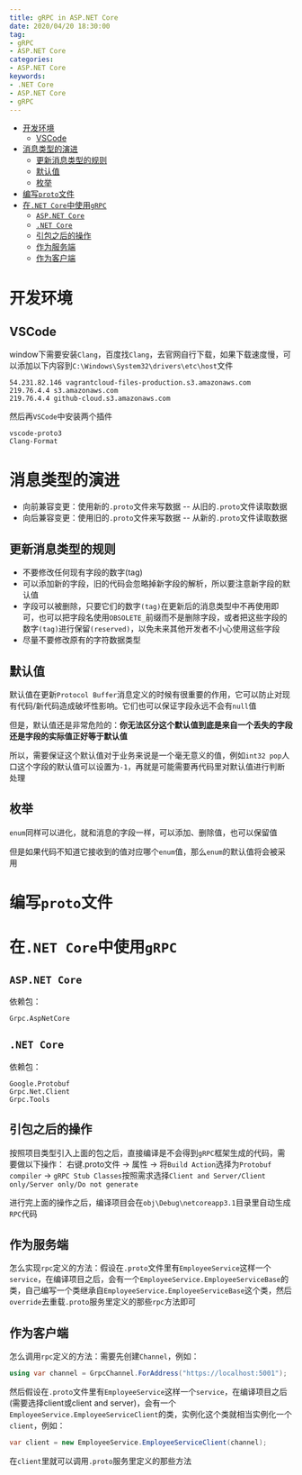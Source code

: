 ```yaml
---
title: gRPC in ASP.NET Core
date: 2020/04/20 18:30:00
tag:
- gRPC
- ASP.NET Core
categories:
- ASP.NET Core
keywords:
- .NET Core
- ASP.NET Core
- gRPC
---
```


- [开发环境](#%e5%bc%80%e5%8f%91%e7%8e%af%e5%a2%83)
  - [VSCode](#vscode)
- [消息类型的演进](#%e6%b6%88%e6%81%af%e7%b1%bb%e5%9e%8b%e7%9a%84%e6%bc%94%e8%bf%9b)
  - [更新消息类型的规则](#%e6%9b%b4%e6%96%b0%e6%b6%88%e6%81%af%e7%b1%bb%e5%9e%8b%e7%9a%84%e8%a7%84%e5%88%99)
  - [默认值](#%e9%bb%98%e8%ae%a4%e5%80%bc)
  - [枚举](#%e6%9e%9a%e4%b8%be)
- [编写`proto`文件](#%e7%bc%96%e5%86%99proto%e6%96%87%e4%bb%b6)
- [在`.NET Core`中使用`gRPC`](#%e5%9c%a8net-core%e4%b8%ad%e4%bd%bf%e7%94%a8grpc)
  - [`ASP.NET Core`](#aspnet-core)
  - [`.NET Core`](#net-core)
  - [引包之后的操作](#%e5%bc%95%e5%8c%85%e4%b9%8b%e5%90%8e%e7%9a%84%e6%93%8d%e4%bd%9c)
  - [作为服务端](#%e4%bd%9c%e4%b8%ba%e6%9c%8d%e5%8a%a1%e7%ab%af)
  - [作为客户端](#%e4%bd%9c%e4%b8%ba%e5%ae%a2%e6%88%b7%e7%ab%af)

# 开发环境
## VSCode
window下需要安装`Clang`，百度找`Clang`，去官网自行下载，如果下载速度慢，可以添加以下内容到`C:\Windows\System32\drivers\etc\host`文件
```
54.231.82.146 vagrantcloud-files-production.s3.amazonaws.com
219.76.4.4 s3.amazonaws.com
219.76.4.4 github-cloud.s3.amazonaws.com
```
然后再`VSCode`中安装两个插件
```
vscode-proto3
Clang-Format
```

# 消息类型的演进
* 向前兼容变更：使用新的`.proto`文件来写数据 -- 从旧的`.proto`文件读取数据
* 向后兼容变更：使用旧的`.proto`文件来写数据 -- 从新的`.proto`文件读取数据
## 更新消息类型的规则
* 不要修改任何现有字段的数字(tag)
* 可以添加新的字段，旧的代码会忽略掉新字段的解析，所以要注意新字段的默认值
* 字段可以被删除，只要它们的数字`(tag)`在更新后的消息类型中不再使用即可，也可以把字段名使用`OBSOLETE_`前缀而不是删除字段，或者把这些字段的数字`(tag)`进行保留`(reserved)`，以免未来其他开发者不小心使用这些字段
* 尽量不要修改原有的字符数据类型
## 默认值
默认值在更新`Protocol Buffer`消息定义的时候有很重要的作用，它可以防止对现有代码/新代码造成破坏性影响。它们也可以保证字段永远不会有`null`值

但是，默认值还是非常危险的：**你无法区分这个默认值到底是来自一个丢失的字段还是字段的实际值正好等于默认值**

所以，需要保证这个默认值对于业务来说是一个毫无意义的值，例如`int32 pop`人口这个字段的默认值可以设置为`-1`，再就是可能需要再代码里对默认值进行判断处理

## 枚举
`enum`同样可以进化，就和消息的字段一样，可以添加、删除值，也可以保留值

但是如果代码不知道它接收到的值对应哪个`enum`值，那么`enum`的默认值将会被采用

# 编写`proto`文件


# 在`.NET Core`中使用`gRPC`
## `ASP.NET Core`
依赖包：
```
Grpc.AspNetCore
```

## `.NET Core`
依赖包：
```
Google.Protobuf
Grpc.Net.Client
Grpc.Tools
```

## 引包之后的操作
按照项目类型引入上面的包之后，直接编译是不会得到`gRPC`框架生成的代码，需要做以下操作：
右键.proto文件 -> 属性 -> 将`Build Action`选择为`Protobuf compiler` -> `gRPC Stub Classes`按照需求选择`Client and Server/Client only/Server only/Do not generate`

进行完上面的操作之后，编译项目会在`obj\Debug\netcoreapp3.1`目录里自动生成`RPC`代码

## 作为服务端
怎么实现`rpc`定义的方法：假设在`.proto`文件里有`EmployeeService`这样一个`service`，在编译项目之后，会有一个`EmployeeService.EmployeeServiceBase`的类，自己编写一个类继承自`EmployeeService.EmployeeServiceBase`这个类，然后`override`去重载`.proto`服务里定义的那些`rpc`方法即可

## 作为客户端
怎么调用`rpc`定义的方法：需要先创建`Channel`，例如：
``` csharp
using var channel = GrpcChannel.ForAddress("https://localhost:5001");
```
然后假设在`.proto`文件里有`EmployeeService`这样一个`service`，在编译项目之后(需要选择client或client and server)，会有一个`EmployeeService.EmployeeServiceClient`的类，实例化这个类就相当实例化一个`client`，例如：
``` csharp
var client = new EmployeeService.EmployeeServiceClient(channel);
```
在`client`里就可以调用`.proto`服务里定义的那些方法
